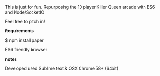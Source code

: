 This is just for fun. Repurposing the 10 player Killer Queen arcade with ES6 and Node/SocketIO

Feel free to pitch in!

**Requirements**

$ npm install paper

ES6 friendly browser

**notes**

Developed used Sublime text & OSX Chrome 58+ (64bit)
